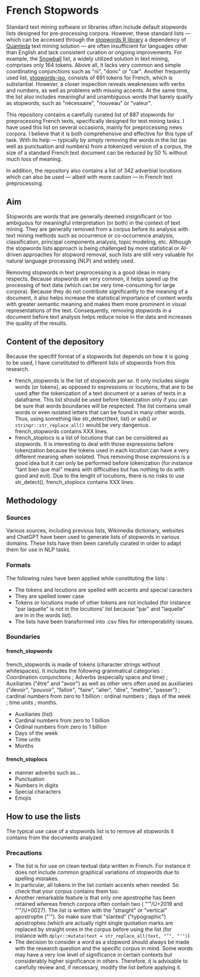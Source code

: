 # French Stopwords

Standard text mining software or libraries often include default stopwords lists designed for pre-processing corpora. However, these standard lists — which can be accessed through the [stopwords R library](https://github.com/quanteda/stopwords) a dependency of [Quanteda](https://github.com/quanteda/) text mining solution — are often insufficient for languages other than English and lack consistent curation or ongoing improvements. For example, the [Snowball](https://snowballstem.org/projects.html) list, a widely utilized solution in text mining, comprises only 164 tokens. Above all, it lacks very common and simple coordinating conjunctions such as "ni", "donc" or "car". Another frequently used list, [stopwords-iso](https://github.com/stopwords-iso/stopwords-fr/tree/master), consists of 691 tokens for French, which is substantial. However, a closer inspection reveals weaknesses with verbs and numbers, as well as problems with missing accents. At the same time, the list also includes meaningful and unambiguous words that barely qualify as stopwords, such as "nécessaire", "nouveau" or "valeur".

This repository contains a carefully curated list of 887 stopwords for preprocessing French texts, specifically designed for text mining tasks. I have used this list on several occasions, mainly for preprocessing news corpora. I believe that it is both comprehensive and effective for this type of task. With its help — typically by simply removing the words in the list (as well as punctuation and numbers) from a tokenized version of a corpus, the size of a standard French text document can be reduced by 50 % without much loss of meaning.

In addition, the repository also contains a list of 342 adverbial locutions which can also be used — albeit with more caution — in French text preprocessing.

## Aim

Stopwords are words that are generally deemed insignificant or too ambiguous for meaningful interpretation (or both) in the context of text mining. They are generally removed from a corpus before its analysis with text mining methods such as occurrence or co-occurrence analysis, classification, principal components analysis, topic modeling, etc. Although the stopwords lists approach is being challenged by more statistical or AI-driven approaches for stopword removal, such lists are still very valuable for natural language processing (NLP) and widely used.

Removing stopwords in text preprocessing is a good ideas in many respects. Because stopwords are very common, it helps speed up the processing of text data (which can be very time-consuming for large corpora). Because they do not contribute significantly to the meaning of a document, it also helps increase the statistical importance of content words with greater semantic meaning and makes them more prominent in visual representations of the text. Consequently, removing stopwords in a document before text analysis helps reduce noise in the data and increases the quality of the results.

## Content of the depository

Because the specifif format of a stopwords list depends on how it is going to be used, I have constituted to different lists of stopwords from this research.

- french_stopwords is the list of stopwords *per se*. It only includes single words (or tokens), as opposed to expressions or locutions, that are to be used after the tokenization of a text document or a series of texts in a dataframe. This list should be used before tokenization only if you can be sure that words boundaries will be respected. The list contains small words or even isolated letters that can be found in many other words. Thus, using something like str_detect(text, list) or sub() or `stringr::str_replace_all()` would be very dangerous. french_stopwords contains XXX lines.
- french_stoplocs is a list of locutions that can be considered as stopwords. It is interesting to deal with those expressions before tokenization because the tokens used in each locution can have a very different meaning when isolated. Thus removing those expressions is a good idea but it can only be performed before tokenization (for instance "tant bien que mal" means with difficulties but has nothing to do with good and evil). Due to the lenght of locutions, there is no risks to use str_detect(). french_stoplocs contains XXX lines.

## Methodology

### Sources

Various sources, including previous lists, Wikimedia dictionary, websites and ChatGPT have been used to generate lists of stopwords in various domains. These lists have then been carefully curated in order to adapt them for use in NLP tasks.

### Formats

The following rules have been applied while constituting the lists :

- The tokens and locutions are spelled with accents and special caracters
- They are spelled lower case
- Tokens or locutions made of other tokens are not included (for instance "par laquelle" is not in the locutions' list because "par" and "laquelle" are in in the words list).
- The lists have been transformed into .csv files for interoperability issues.

### Boundaries

#### french_stopwords

french_stopwords is made of tokens (character strings without whitespaces). It includes the following grammatical categories : Coordination conjunctions ; Adverbs (especially space and time) ; Auxiliaries ("être" and "avoir") as well as other vers often used as auxiliaries ("devoir", "pouvoir", "falloir", "faire", "aller", "dire", "mettre", "passer") ; cardinal numbers from zero to 1 billion : ordinal numbers ; days of the week ; time units ; months.
- Auxiliaries (list)
- Cardinal numbers from zero to 1 billion
- Ordinal numbers from zero to 1 billion
- Days of the week
- Time units
- Months

#### french_stoplocs

- manner adverbs such as…
- Punctuation
- Numbers in digits
- Special characters
- Emojis

## How to use the lists

The typical use case of a stopwords list is to remove all stopwords it contains from the documents analyzed.

### Precautions

- The list is for use on clean textual data written in French. For instance it does not include common graphical variations of stopwords due to spelling mistakes.
- In particular, all tokens in the list contain accents when needed. So check that your corpus contains them too.
- Another remarkable feature is that only one apostrophe has been retained whereas french corpora often contain two ( "’"/U+2019 and "'"/U+0027). The list is written with the "straight" or "vertical" apostrophe ("'"). So make sure that "slanted" ("typographic") apostrophes (which are actually right single quotation marks are replaced by straight ones in the corpus before using the list (for instance with `dplyr::mutate(text = str_replace_all(text, "’", "'")`)
- The decision to consider a word as a stopword should always be made with the research question and the specific corpus in mind. Some words may have a very low level of significance in certain contexts but considerably higher significance in others. Therefore, it is advisable to carefully review and, if necessary, modify the list before applying it.
